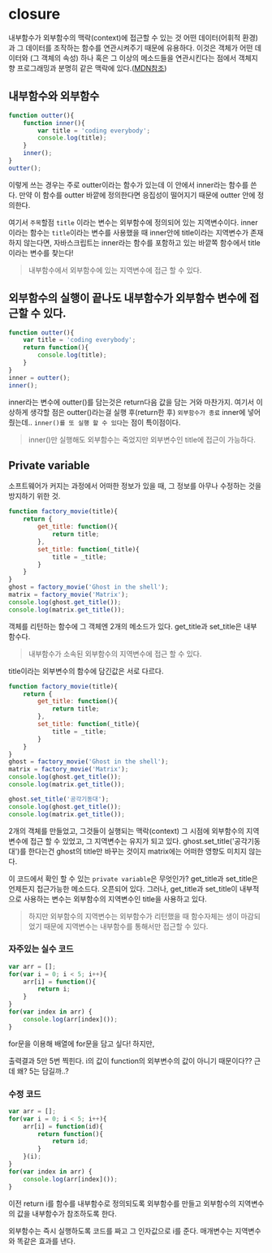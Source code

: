 # closure

내부함수가 외부함수의 맥락(context)에 접근할 수 있는 것 
어떤 데이터(어휘적 환경)과 그 데이터를 조작하는 함수를 연관시켜주기 때문에 유용하다.
이것은 객체가 어떤 데이터와 (그 객체의 속성) 하나 혹은 그 이상의 메소드들을 연관시킨다는 점에서 객체지향 프로그래밍과 분명히 같은 맥락에 있다.([MDN참조](<https://developer.mozilla.org/ko/docs/Web/JavaScript/Guide/Closures>))



## 내부함수와 외부함수
```js
function outter(){
	function inner(){
		var title = 'coding everybody';
		console.log(title);
	}
	inner();
}
outter();
```
이렇게 쓰는 경우는 주로 outter이라는 함수가 있는데 이 안에서 inner라는 함수를 쓴다. 만약 이 함수를 outter 바깥에 정의한다면 응집성이 떨어지기 때문에 outter 안에 정의한다. 

여기서 `주목`할점
`title` 이라는 변수는 외부함수에 정의되어 있는 지역변수이다.
inner이라는 함수는 `title`이라는 변수를 사용했을 때 inner안에 title이라는 지역변수가 존재하지 않는다면,  자바스크립트는 inner라는 함수를 포함하고 있는 바깥쪽 함수에서 title이라는 변수를 찾는다! 

>내부함수에서 외부함수에 있는 지역변수에 접근 할 수 있다. 

## 외부함수의 실행이 끝나도 내부함수가 외부함수 변수에 접근할 수 있다.
```js
function outter(){
	var title = 'coding everybody';
	return function(){
		console.log(title);
	}
}
inner = outter();
inner();
```

inner라는 변수에 outter()를 담는것은 return다음 값을 담는 거와 마찬가지.
여기서 이상하게 생각할 점은 outter()라는걸 실행 후(return한 후) `외부함수가 종료` inner에 넣어줬는데.. `inner()를 또 실행 할 수 있다`는 점이 특이점이다.

> inner()만 실행해도 외부함수는 죽었지만 외부변수인 title에 접근이 가능하다.

## Private variable

소프트웨어가 커지는 과정에서 어떠한 정보가 있을 때,  그 정보를 아무나 수정하는 것을 방지하기 위한 것.

```js
function factory_movie(title){
	return {
		get_title: function(){
			return title;
		},
		set_title: function(_title){
			title = _title;
		}
	}
}
ghost = factory_movie('Ghost in the shell');
matrix = factory_movie('Matrix');
console.log(ghost.get_title());
console.log(matrix.get_title());
```

객체를 리턴하는 함수에 그 객체엔 2개의 메소드가 있다.
get_title과 set_title은 내부 함수다. 

> 내부함수가 소속된 외부함수의 지역변수에 접근 할 수 있다.

title이라는 외부변수의 함수에 담긴값은 서로 다르다.

```js
function factory_movie(title){
	return {
		get_title: function(){
			return title;
		},
		set_title: function(_title){
			title = _title;
		}
	}
}
ghost = factory_movie('Ghost in the shell');
matrix = factory_movie('Matrix');
console.log(ghost.get_title());
console.log(matrix.get_title());

ghost.set_title('공각기동대');
console.log(ghost.get_title());
console.log(matrix.get_title());
```

2개의 객체를 만들었고, 그것들이 실행되는 맥락(context)
그 시점에 외부함수의 지역변수에 접근 할 수 있었고, 그 지역변수는 유지가 되고 있다.
ghost.set_title('공각기동대')를 한다는건 ghost의 title만 바꾸는 것이지 matrix에는 어떠한 영향도 미치지 않는다.  

이 코드에서 확인 할 수 있는 `private variable`은 무엇인가?
get_title과 set_title은 언제든지 접근가능한 메소드다. 오픈되어 있다. 
그러나, get_title과 set_title이 내부적으로 사용하는 변수는 외부함수의 지역변수인 title을 사용하고 있다. 

> 하지만 외부함수의 지역변수는 외부함수가 리턴했을 때 함수자체는 생이 마감되었기 때문에 지역변수는 내부함수를 통해서만 접근할 수 있다.

### 자주있는 실수 코드

```js
var arr = [];
for(var i = 0; i < 5; i++){
    arr[i] = function(){
        return i;
    }
}
for(var index in arr) {
    console.log(arr[index]());
}
```

for문을 이용해 배열에 for문을 담고 싶다! 하지만,

출력결과 5만 5번 찍힌다. i의 값이 function의 외부변수의 값이 아니기 때문이다??
근데 왜? 5는 담길까..? 

### 수정 코드

```js
var arr = [];
for(var i = 0; i < 5; i++){
    arr[i] = function(id){
        return function(){
            return id;
        }
    }(i);
}
for(var index in arr) {
    console.log(arr[index]());
}
```

이전 return i를 함수를 내부함수로 정의되도록 외부함수를 만들고 외부함수의 지역변수의 값을 내부함수가 참조하도록 한다.

외부함수는 즉시 실행하도록 코드를 짜고 그 인자값으로 i를 준다. 매개변수는 지역변수와 똑같은 효과를 낸다.